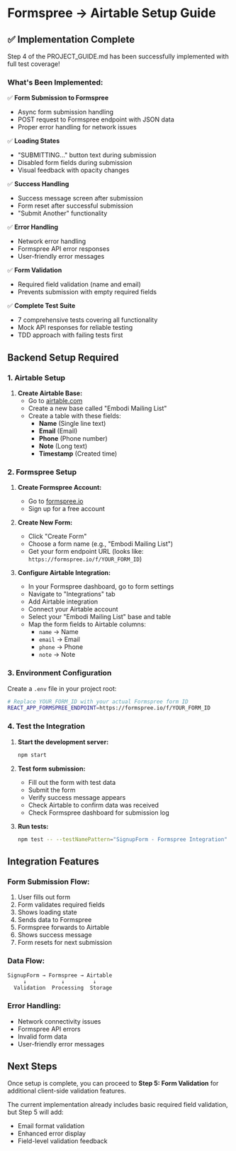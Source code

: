 # Formspree -> Airtable Setup Guide

## ✅ Implementation Complete

Step 4 of the PROJECT_GUIDE.md has been successfully implemented with full test coverage!

### What's Been Implemented:

✅ **Form Submission to Formspree**
- Async form submission handling
- POST request to Formspree endpoint with JSON data
- Proper error handling for network issues

✅ **Loading States**
- "SUBMITTING..." button text during submission
- Disabled form fields during submission
- Visual feedback with opacity changes

✅ **Success Handling**
- Success message screen after submission
- Form reset after successful submission
- "Submit Another" functionality

✅ **Error Handling**
- Network error handling
- Formspree API error responses
- User-friendly error messages

✅ **Form Validation**
- Required field validation (name and email)
- Prevents submission with empty required fields

✅ **Complete Test Suite**
- 7 comprehensive tests covering all functionality
- Mock API responses for reliable testing
- TDD approach with failing tests first

## Backend Setup Required

### 1. Airtable Setup

1. **Create Airtable Base:**
   - Go to [airtable.com](https://airtable.com)
   - Create a new base called "Embodi Mailing List"
   - Create a table with these fields:
     - **Name** (Single line text)
     - **Email** (Email)
     - **Phone** (Phone number)
     - **Note** (Long text)
     - **Timestamp** (Created time)

### 2. Formspree Setup

1. **Create Formspree Account:**
   - Go to [formspree.io](https://formspree.io)
   - Sign up for a free account

2. **Create New Form:**
   - Click "Create Form"
   - Choose a form name (e.g., "Embodi Mailing List")
   - Get your form endpoint URL (looks like: `https://formspree.io/f/YOUR_FORM_ID`)

3. **Configure Airtable Integration:**
   - In your Formspree dashboard, go to form settings
   - Navigate to "Integrations" tab
   - Add Airtable integration
   - Connect your Airtable account
   - Select your "Embodi Mailing List" base and table
   - Map the form fields to Airtable columns:
     - `name` → Name
     - `email` → Email
     - `phone` → Phone
     - `note` → Note

### 3. Environment Configuration

Create a `.env` file in your project root:

```bash
# Replace YOUR_FORM_ID with your actual Formspree form ID
REACT_APP_FORMSPREE_ENDPOINT=https://formspree.io/f/YOUR_FORM_ID
```

### 4. Test the Integration

1. **Start the development server:**
   ```bash
   npm start
   ```

2. **Test form submission:**
   - Fill out the form with test data
   - Submit the form
   - Verify success message appears
   - Check Airtable to confirm data was received
   - Check Formspree dashboard for submission log

3. **Run tests:**
   ```bash
   npm test -- --testNamePattern="SignupForm - Formspree Integration"
   ```

## Integration Features

### Form Submission Flow:
1. User fills out form
2. Form validates required fields
3. Shows loading state
4. Sends data to Formspree
5. Formspree forwards to Airtable
6. Shows success message
7. Form resets for next submission

### Data Flow:
```
SignupForm → Formspree → Airtable
     ↓           ↓         ↓
  Validation  Processing  Storage
```

### Error Handling:
- Network connectivity issues
- Formspree API errors
- Invalid form data
- User-friendly error messages

## Next Steps

Once setup is complete, you can proceed to **Step 5: Form Validation** for additional client-side validation features.

The current implementation already includes basic required field validation, but Step 5 will add:
- Email format validation
- Enhanced error display
- Field-level validation feedback 